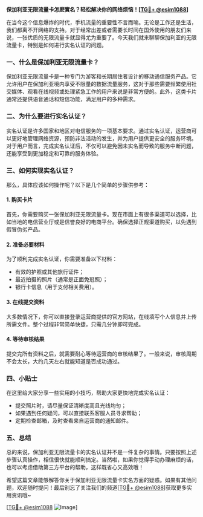 **保加利亚无限流量卡怎麽實名？轻松解决你的网络烦恼！[[TG💪+ @esim1088](https://t.me/s/esim1088)]**

在当今这个信息爆炸的时代，手机流量的重要性不言而喻。无论是工作还是生活，我们都离不开网络的支持。对于经常出差或者需要长时间在国外使用的朋友们来说，一张优质的无限流量卡就显得尤为重要了。今天我们就来聊聊保加利亚的无限流量卡，特别是如何进行实名认证的问题。

### 一、什么是保加利亚无限流量卡？

保加利亚无限流量卡是一种专门为游客和长期居住者设计的移动通信服务产品。它允许用户在保加利亚境内享受不限量的数据流量服务，这对于那些需要频繁使用社交媒体、观看在线视频或处理紧急工作的用户来说是非常方便的。此外，这类卡片通常还提供语音通话和短信功能，满足用户的多种需求。

### 二、为什么要进行实名认证？

实名认证是许多国家和地区对电信服务的一项基本要求。通过实名认证，运营商可以更好地管理网络资源，预防非法活动的发生，并为用户提供更安全的服务环境。对于用户而言，完成实名认证后，不仅可以避免因未实名而导致的服务中断问题，还能享受到更加稳定和可靠的服务体验。

### 三、如何实现实名认证？

那么，具体应该如何操作呢？以下是几个简单的步骤供参考：

#### 1. 购买卡片
首先，你需要购买一张保加利亚无限流量卡。现在市面上有很多渠道可以选择，比如当地的电信营业厅或是信誉良好的电商平台。确保选择正规渠道购买，以免遇到假冒伪劣产品。

#### 2. 准备必要材料
为了顺利完成实名认证，你需要准备以下材料：
   - 有效的护照或其他旅行证件；
   - 最近拍摄的照片（通常是正面免冠照）；
   - 银行卡信息（用于支付相关费用）。

#### 3. 在线提交资料
大多数情况下，你可以直接登录运营商提供的官方网站，在线填写个人信息并上传所需文件。整个过程非常简单快捷，只需几分钟即可完成。

#### 4. 等待审核结果
提交完所有资料之后，就需要耐心等待运营商的审核结果了。一般来说，审核周期不会太长，大约几天左右就能知道是否成功通过。

### 四、小贴士

在这里给大家分享一些实用的小技巧，帮助大家更快地完成实名认证：
- 提交照片时，请尽量保证清晰度高且光线均匀；
- 如果遇到任何疑问，可以直接联系客服人员寻求帮助；
- 定期检查邮箱，及时查看来自运营商的通知邮件。

### 五、总结

总的来说，保加利亚无限流量卡的实名认证并不是一件复杂的事情。只要按照上述步骤认真操作，相信很快就能顺利搞定。当然啦，如果你觉得手动办理麻烦的话，也可以考虑借助第三方平台的帮助，这样既省心又高效哦！

希望这篇文章能够解答你关于保加利亚无限流量卡实名方面的疑惑。如果有其他问题，欢迎随时提问！最后别忘了关注我们的频道[[TG💪+ @esim1088](https://t.me/s/esim1088)]获取更多实用资讯哦~ 

[[TG💪+ @esim1088](https://t.me/s/esim1088) ![Image](https://i.postimg.cc/4NQfJmqS/Snipaste-2025-05-13-00-14-12.png)]